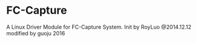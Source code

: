 # FC-Capture
A Linux Driver Module for FC-Capture System.
Init by RoyLuo @2014.12.12
modified by guoju 2016
